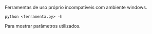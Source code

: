 Ferramentas de uso próprio incompatíveis com ambiente windows.
```
python <ferramenta.py> -h
```
Para mostrar parâmetros utilizados.
